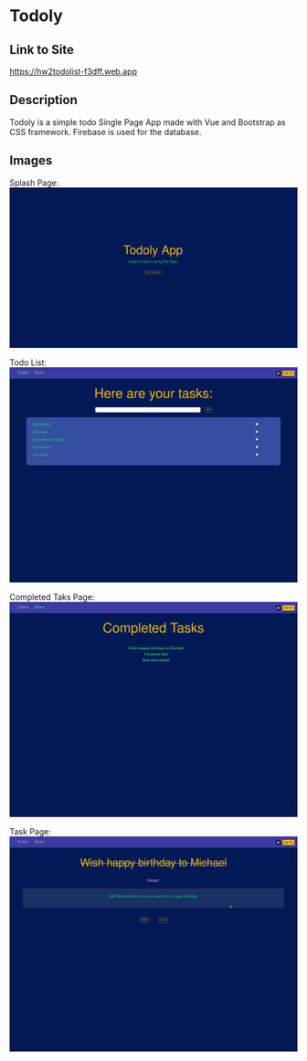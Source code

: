 # Todoly


## Link to Site

https://hw2todolist-f3dff.web.app

## Description

Todoly is a simple todo Single Page App made with Vue and Bootstrap as CSS framework. Firebase is used for the database.

## Images

Splash Page:  ![Alt text](Images/Start.png?raw=true "Splash")

Todo List: ![Alt text](Images/Todos.png?raw=true "Todo List")

Completed Taks Page: ![Alt text](Images/Completed.png?raw=true?raw=true "Completed Tasks")

Task Page: ![Alt text](Images/task.png?raw=true "Task Page")
